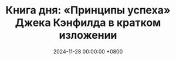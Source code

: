 ---
title: "Книга дня: «Принципы успеха» Джека Кэнфилда в кратком изложении"
description: >-
  🚀 «Принципы успеха» — вдохновляющее руководство от Джека Кэнфилда, автора знаменитой серии «Куриный суп для души», которое раскрывает проверенные шаги к достижению личных и профессиональных целей. Узнайте секреты успеха от Джека Кэнфилда! Практичные советы по саморазвитию, постановке целей и мотивации для достижения успеха.
date: 2024-11-28 00:00:00 +0800
categories: [Мышление, Конспекты-книг]
tags:
  [
    джек-кэнфилд,
    принципы-успеха,
    саморазвитие,
    постановка-целей,
    мотивация,
    мышление,
    привычки-успеха,
    позитивное-мышление,
    тайм-менеджмент,
    коммуникация,
    решение-проблем,
    самодисциплина
  ]
image: 
alt: Обложка книги Принципы успеха Джек Кэнфилд
fallback:
  - 
  -
---